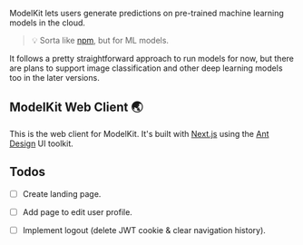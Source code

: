 ModelKit lets users generate predictions on pre-trained machine learning models in the cloud.

> :bulb: Sorta like [npm](https://npmjs.com), but for ML models.

It follows a pretty straightforward approach to run models for now, but there are plans to support image classification and other deep learning models too in the later versions.

## ModelKit Web Client :earth_asia:
This is the web client for ModelKit. It's built with [Next.js](https://nextjs.org/) using the [Ant Design](https://ant.design/docs/react/) UI toolkit.

## Todos
- [ ] Create landing page.
- [ ] Add page to edit user profile.
- [ ] Implement logout (delete JWT cookie & clear navigation history).

